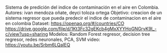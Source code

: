 Sistema de predición del indice de contaminación en el aire en Colombia.
Autores: ivan mendoza oñate, deyci toloza ortega
Objetivo: creacion de un sistema regresor que pueda predecir el indice de contaminacion en el aire en colombia
Dataset: https://openaq.org/#/countries/CO  https://drive.google.com/file/d/1Kt3Fc32gEKcb4gMxXYYHoGNGryK9I_-c/view?usp=sharing
Modelos: Random Forest regresor, decision tree regresor, redes neuronales, PCA, SVM
video: https://youtu.be/Srbm6LQaIEQ


